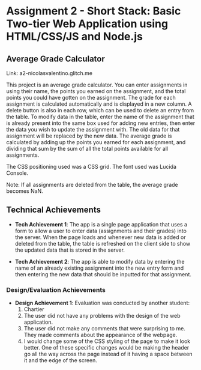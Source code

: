 Assignment 2 - Short Stack: Basic Two-tier Web Application using HTML/CSS/JS and Node.js  
===

## Average Grade Calculator

Link: a2-nicolasvalentino.glitch.me

This project is an average grade calculator. You can enter assignments in using their name, the points you earned on the assignment, and the total points you could have gotten on the assignment. The grade for each assignment is calculated automatically and is displayed in a new column. A delete button is also in each row, which can be used to delete an entry from the table. To modify data in the table, enter the name of the assignment that is already present into the same box used for adding new entries, then enter the data you wish to update the assignment with. The old data for that assignment will be replaced by the new data. The average grade is calculated by adding up the points you earned for each assignment, and dividing that sum by the sum of all the total points available for all assignments.

The CSS positioning used was a CSS grid. The font used was Lucida Console.

Note: If all assignments are deleted from the table, the average grade becomes NaN.

## Technical Achievements
- **Tech Achievement 1**: The app is a single page application that uses a form to allow a user to enter data (assignments and their grades) into the server. When the page loads and whenever new data is added or deleted from the table, the table is refreshed on the client side to show the updated data that is stored in the server.

- **Tech Achievement 2**: The app is able to modify data by entering the name of an already existing assignment into the new entry form and then entering the new data that should be inputted for that assignment.

### Design/Evaluation Achievements
- **Design Achievement 1**: Evaluation was conducted by another student:
    1. Chartier
    2. The user did not have any problems with the design of the web application.
    3. The user did not make any comments that were surprising to me. They made comments about the appearance of the webpage.
    4. I would change some of the CSS styling of the page to make it look better. One of these specific changes would be making the header go all the way across the page instead of it having a space between it and the edge of the screen.
